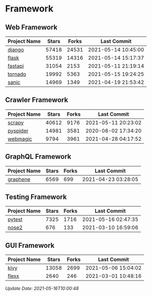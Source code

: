 # Framework

## Web Framework
| Project Name | Stars | Forks | Last Commit |
| ------------ | ----- | ----- | ----------- |
| [django](https://github.com/django/django) | 57418 | 24531 | 2021-05-14 10:45:00 |
| [flask](https://github.com/pallets/flask) | 55319 | 14316 | 2021-05-14 15:17:37 |
| [fastapi](https://github.com/tiangolo/fastapi) | 31054 | 2153 | 2021-05-11 21:19:14 |
| [tornado](https://github.com/tornadoweb/tornado) | 19992 | 5363 | 2021-05-15 19:24:25 |
| [sanic](https://github.com/sanic-org/sanic) | 14969 | 1349 | 2021-04-19 21:53:42 |

## Crawler Framework
| Project Name | Stars | Forks | Last Commit |
| ------------ | ----- | ----- | ----------- |
| [scrapy](https://github.com/scrapy/scrapy) | 40612 | 9176 | 2021-05-11 20:23:02 |
| [pyspider](https://github.com/binux/pyspider) | 14981 | 3581 | 2020-08-02 17:34:20 |
| [webmagic](https://github.com/code4craft/webmagic) | 9794 | 3961 | 2021-04-28 04:17:52 |

## GraphQL Framework
| Project Name | Stars | Forks | Last Commit |
| ------------ | ----- | ----- | ----------- |
| [graphene](https://github.com/graphql-python/graphene) | 6569 | 699 | 2021-04-23 03:28:05 |

## Testing Framework
| Project Name | Stars | Forks | Last Commit |
| ------------ | ----- | ----- | ----------- |
| [pytest](https://github.com/pytest-dev/pytest) | 7325 | 1716 | 2021-05-16 02:47:35 |
| [nose2](https://github.com/nose-devs/nose2) | 676 | 133 | 2021-03-10 16:59:06 |

## GUI Framework
| Project Name | Stars | Forks | Last Commit |
| ------------ | ----- | ----- | ----------- |
| [kivy](https://github.com/kivy/kivy) | 13058 | 2699 | 2021-05-06 15:04:02 |
| [flexx](https://github.com/flexxui/flexx) | 2640 | 246 | 2021-03-01 10:48:16 |

*Update Date: 2021-05-16T10:00:48*